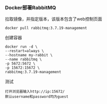 ### Docker部署RabbitMQ
拉取镜像，并指定版本，该版本包含了web控制页面

```shell
docker pull rabbitmq:3.7.19-management
```
创建容器

```shell
docker run -d \
--restart=always \
--hostname my-rabbit \
--name rabbitmq \
-p 5672:5672 \
-p 15672:15672 \
rabbitmq:3.7.19-management
```
测试

```shell
打开浏览器输入http://ip:15672/  
默认username和password均为guest
```
